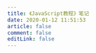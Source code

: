 ```yaml
---
title: 《JavaScript教程》笔记
date: 2020-01-12 11:51:53
article: false
comment: false
editLink: false
---
```

